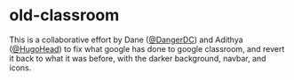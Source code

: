 # old-classroom
This is a collaborative effort by Dane ([@DangerDC](https://github.com/DangerDC)) and Adithya ([@HugoHead](https://github.com/HugoHead)) to fix what google has done to google classroom, and revert it back to what it was before, with the darker background, navbar, and icons.
